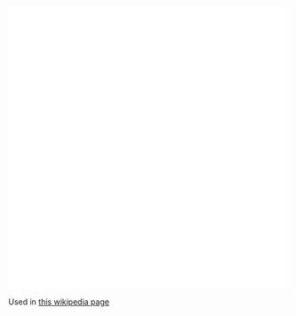 ![The vector graphic](2-vectorized.svg)

Used in [this wikipedia page](https://en.wikipedia.org/wiki/Two-stroke_engine)

